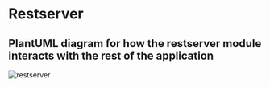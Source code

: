 # Restserver

## PlantUML diagram for how the restserver module interacts with the rest of the application

![restserver](/uploads/d032c8773b7bd7bcd3418d50935bcd80/restserver.png)

